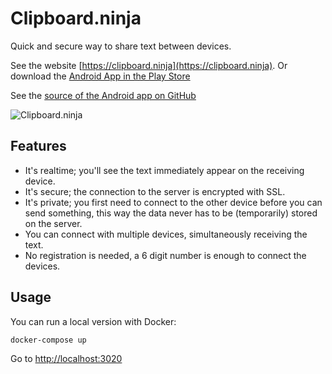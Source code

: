 # Clipboard.ninja

Quick and secure way to share text between devices.

See the website [https://clipboard.ninja](https://clipboard.ninja).
Or download the [Android App in the Play Store](https://play.google.com/store/apps/details?id=nl.trafex.apps.clipboardninja)

See the [source of the Android app on GitHub](https://github.com/TrafeX/clipboard.ninja-app)

![Clipboard.ninja](https://timdepater.com/projects/clipboard-ninja.png "Clipboard.ninja")

## Features

 * It's realtime; you'll see the text immediately appear on the receiving device.
 * It's secure; the connection to the server is encrypted with SSL.
 * It's private; you first need to connect to the other device before you can send something, this way the data never has to be (temporarily) stored on the server. 
 * You can connect with multiple devices, simultaneously receiving the text.
 * No registration is needed, a 6 digit number is enough to connect the devices.

## Usage

You can run a local version with Docker:

    docker-compose up

Go to [http://localhost:3020]()
